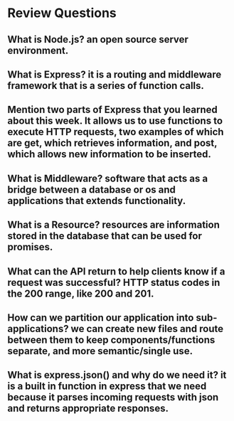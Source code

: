 # Review Questions

## What is Node.js?  an open source server environment. 

## What is Express?  it is a routing and middleware framework that is a series of function calls. 

## Mention two parts of Express that you learned about this week.  It allows us to use functions to execute HTTP requests, two examples of which are get, which retrieves information, and post, which allows new information to be inserted. 

## What is Middleware?  software that acts as a bridge between a database or os and applications that extends functionality.

## What is a Resource?  resources are information stored in the database that can be used for promises. 

## What can the API return to help clients know if a request was successful?  HTTP status codes in the 200 range, like 200 and 201. 

## How can we partition our application into sub-applications?  we can create new files and route between them to keep components/functions separate, and more semantic/single use.

## What is express.json() and why do we need it?  it is a built in function in express that we need because it parses incoming requests with json and returns appropriate responses. 
